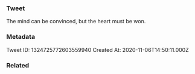 ### Tweet
The mind can be convinced, but the heart must be won.

### Metadata
Tweet ID: 1324725772603559940
Created At: 2020-11-06T14:50:11.000Z

### Related

